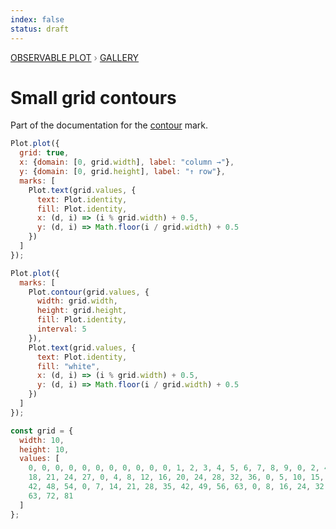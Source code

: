 ```yaml
---
index: false
status: draft
---
```


<div style="color: grey; font: 13px/25.5px var(--sans-serif); text-transform: uppercase;"><h1 style="display: none;">Plot: Small grid contours</h1><a href="/plot">Observable Plot</a> › <a href="/@observablehq/plot-gallery">Gallery</a></div>

# Small grid contours

Part of the documentation for the [contour](https://observablehq.com/plot/marks/contour) mark.

```js echo
Plot.plot({
  grid: true,
  x: {domain: [0, grid.width], label: "column →"},
  y: {domain: [0, grid.height], label: "↑ row"},
  marks: [
    Plot.text(grid.values, {
      text: Plot.identity,
      fill: Plot.identity,
      x: (d, i) => (i % grid.width) + 0.5,
      y: (d, i) => Math.floor(i / grid.width) + 0.5
    })
  ]
});
```

```js echo
Plot.plot({
  marks: [
    Plot.contour(grid.values, {
      width: grid.width,
      height: grid.height,
      fill: Plot.identity,
      interval: 5
    }),
    Plot.text(grid.values, {
      text: Plot.identity,
      fill: "white",
      x: (d, i) => (i % grid.width) + 0.5,
      y: (d, i) => Math.floor(i / grid.width) + 0.5
    })
  ]
});
```

```js echo
const grid = {
  width: 10,
  height: 10,
  values: [
    0, 0, 0, 0, 0, 0, 0, 0, 0, 0, 0, 1, 2, 3, 4, 5, 6, 7, 8, 9, 0, 2, 4, 6, 8, 10, 12, 14, 16, 18, 0, 3, 6, 9, 12, 15,
    18, 21, 24, 27, 0, 4, 8, 12, 16, 20, 24, 28, 32, 36, 0, 5, 10, 15, 20, 25, 30, 35, 40, 45, 0, 6, 12, 18, 24, 30, 36,
    42, 48, 54, 0, 7, 14, 21, 28, 35, 42, 49, 56, 63, 0, 8, 16, 24, 32, 40, 48, 56, 64, 72, 0, 9, 18, 27, 36, 45, 54,
    63, 72, 81
  ]
};
```
